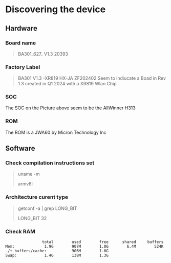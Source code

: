 # Discovering the device

## Hardware
### Board name
> BA301_627_ V1.3 20393

### Factory Label
> BA301 V1.3 -XR819
> HX-JA ZF202402
Seem to indiucate a Boad in Rev 1.3 created in Q1 2024 with a XR819 Wlan Chip

### SOC
The SOC on the Picture above seem to be the AllWinner H313

### ROM
The ROM is a JWA60 by Micron Technology Inc

## Software

### Check compilation instructions set
> uname -m
>
> armv8l

###  Architecture curent type
> getconf -a | grep LONG_BIT
> 
> LONG_BIT 32

### Check RAM
                    total        used        free      shared     buffers
    Mem:             1.9G        907M        1.0G        6.4M        524K
    -/+ buffers/cache:           906M        1.0G
    Swap:            1.4G        138M        1.3G
